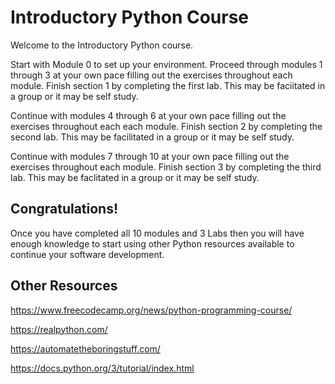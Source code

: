 # Introductory Python Course

Welcome to the Introductory Python course.  

Start with Module 0 to set up your environment.
Proceed through modules 1 through 3 at your own pace filling out the exercises throughout each module.
Finish section 1 by completing the first lab.  This may be faciitated in a group or it may be self study.

Continue with modules 4 through 6 at your own pace filling out the exercises throughout each each module.
Finish section 2 by completing the second lab.  This may be facilitated in a group or it may be self study.

Continue with modules 7 through 10 at your own pace filling out the exercises throughout each module.
Finish section 3 by completing the third lab.  This may be faclitated in a group or it may be self study.

## Congratulations!

Once you have completed all 10 modules and 3 Labs then you will have enough knowledge to start using other 
Python resources available to continue your software development.

## Other Resources

https://www.freecodecamp.org/news/python-programming-course/

https://realpython.com/

https://automatetheboringstuff.com/

https://docs.python.org/3/tutorial/index.html
